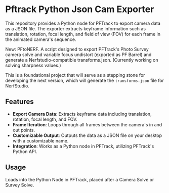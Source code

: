 # Pftrack Python Json Cam Exporter

This repository provides a Python node for PFTrack to export camera data as a JSON file. The exporter extracts keyframe information such as translation, rotation, focal length, and field of view (FOV) for each frame in the animated camera's sequence.

New: PFtoNERF. 
A script designed to export PFTrack's Photo Survey camera solve and variable focus undistort (exported as PF Barrel) and generate a Nerfstudio-compatible transforms.json. (Currently working on solving sharpness values.)

This is a foundational project that will serve as a stepping stone for developing the next version, which will generate the `transforms.json` file for NerfStudio.

## Features

- **Export Camera Data**: Extracts keyframe data including translation, rotation, focal length, and FOV.
- **Frame Iteration**: Loops through all frames between the camera's in and out points.
- **Customizable Output**: Outputs the data as a JSON file on your desktop with a customizable name.
- **Integration**: Works as a Python node in PFTrack, utilizing PFTrack's Python API.

## Usage

Loads into the Python Node in PFTrack, placed after a Camera Solve or Survey Solve.
